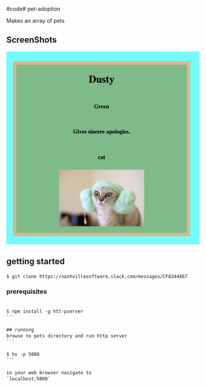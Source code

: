 #code# pet-adoption

Makes an array of pets

## ScreenShots
![image of pets](https://github.com/Dannyboy85/pet-adoption/blob/master/pics/categ.png)

## getting started
```
$ git clone https://nashvillesoftware.slack.com/messages/CFA344867
```

### prerequisites
````

$ npm install -g htt-pserver
```

## running
browse to pets directory and run http server
```

$ hs -p 5000
```

in your web browser navigate to 
`localhost:5000`
